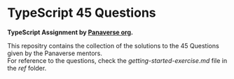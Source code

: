 # TypeScript 45 Questions
**TypeScript Assignment by [Panaverse org](https://github.com/panaverse).**

This repositry contains the collection of the solutions to the 45 Questions given by the Panaverse mentors.<br>
For reference to the questions, check the *getting-started-exercise.md* file in the *ref* folder.